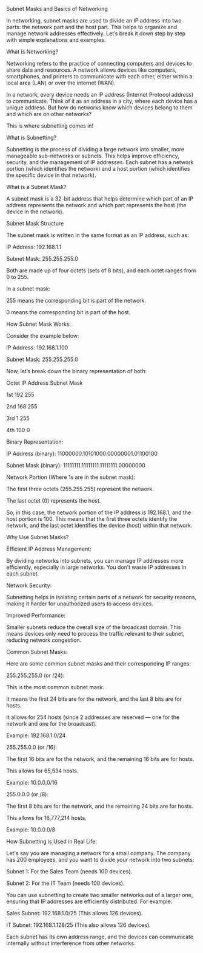 Subnet Masks and Basics of Networking

In networking, subnet masks are used to divide an IP address into two parts: the network part and the host part. This helps to organize and manage network addresses effectively. Let’s break it down step by step with simple explanations and examples.

What is Networking?

Networking refers to the practice of connecting computers and devices to share data and resources. A network allows devices like computers, smartphones, and printers to communicate with each other, either within a local area (LAN) or over the internet (WAN).

In a network, every device needs an IP address (Internet Protocol address) to communicate. Think of it as an address in a city, where each device has a unique address. But how do networks know which devices belong to them and which are on other networks?

This is where subnetting comes in!

What is Subnetting?

Subnetting is the process of dividing a large network into smaller, more manageable sub-networks or subnets. This helps improve efficiency, security, and the management of IP addresses. Each subnet has a network portion (which identifies the network) and a host portion (which identifies the specific device in that network).

What is a Subnet Mask?

A subnet mask is a 32-bit address that helps determine which part of an IP address represents the network and which part represents the host (the device in the network).

Subnet Mask Structure

The subnet mask is written in the same format as an IP address, such as:

IP Address: 192.168.1.1

Subnet Mask: 255.255.255.0

Both are made up of four octets (sets of 8 bits), and each octet ranges from 0 to 255.

In a subnet mask:

255 means the corresponding bit is part of the network.

0 means the corresponding bit is part of the host.

How Subnet Mask Works:

Consider the example below:

IP Address: 192.168.1.100

Subnet Mask: 255.255.255.0

Now, let’s break down the binary representation of both:

Octet	IP Address	Subnet Mask

1st	192	255

2nd	168	255

3rd	1	255

4th	100	0

Binary Representation:

IP Address (binary): 11000000.10101000.00000001.01100100

Subnet Mask (binary): 11111111.11111111.11111111.00000000

Network Portion (Where 1s are in the subnet mask):

The first three octets (255.255.255) represent the network.

The last octet (0) represents the host.

So, in this case, the network portion of the IP address is 192.168.1, and the host portion is 100. This means that the first three octets identify the network, and the last octet identifies the device (host) within that network.

Why Use Subnet Masks?

Efficient IP Address Management:

By dividing networks into subnets, you can manage IP addresses more efficiently, especially in large networks. You don’t waste IP addresses in each subnet.

Network Security:

Subnetting helps in isolating certain parts of a network for security reasons, making it harder for unauthorized users to access devices.

Improved Performance:

Smaller subnets reduce the overall size of the broadcast domain. This means devices only need to process the traffic relevant to their subnet, reducing network congestion.

Common Subnet Masks:

Here are some common subnet masks and their corresponding IP ranges:

255\.255.255.0 (or /24):

This is the most common subnet mask.

It means the first 24 bits are for the network, and the last 8 bits are for hosts.

It allows for 254 hosts (since 2 addresses are reserved — one for the network and one for the broadcast).

Example: 192.168.1.0/24

255\.255.0.0 (or /16):

The first 16 bits are for the network, and the remaining 16 bits are for hosts.

This allows for 65,534 hosts.

Example: 10.0.0.0/16

255\.0.0.0 (or /8):

The first 8 bits are for the network, and the remaining 24 bits are for hosts.

This allows for 16,777,214 hosts.

Example: 10.0.0.0/8

How Subnetting is Used in Real Life:

Let's say you are managing a network for a small company. The company has 200 employees, and you want to divide your network into two subnets:

Subnet 1: For the Sales Team (needs 100 devices).

Subnet 2: For the IT Team (needs 100 devices).

You can use subnetting to create two smaller networks out of a larger one, ensuring that IP addresses are efficiently distributed. For example:

Sales Subnet: 192.168.1.0/25 (This allows 126 devices).

IT Subnet: 192.168.1.128/25 (This also allows 126 devices).

Each subnet has its own address range, and the devices can communicate internally without interference from other networks.

